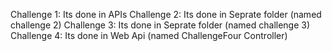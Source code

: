 Challenge 1: Its done in APIs
Challenge 2: Its done in Seprate folder (named challenge 2)
Challenge 3: Its done in Seprate folder (named challenge 3)
Challenge 4: Its done in Web Api (named ChallengeFour Controller)

